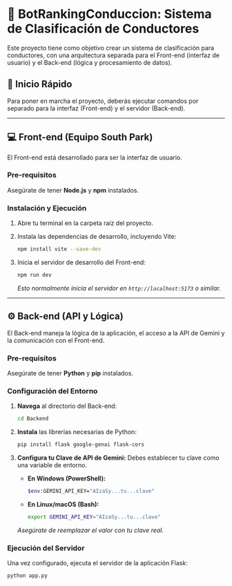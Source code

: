 # 🤖 BotRankingConduccion: Sistema de Clasificación de Conductores

Este proyecto tiene como objetivo crear un sistema de clasificación para conductores, con una arquitectura separada para el Front-end (interfaz de usuario) y el Back-end (lógica y procesamiento de datos).

## 🚀 Inicio Rápido

Para poner en marcha el proyecto, deberás ejecutar comandos por separado para la interfaz (Front-end) y el servidor (Back-end).

---

## 💻 Front-end (Equipo South Park)

El Front-end está desarrollado para ser la interfaz de usuario.

### Pre-requisitos
Asegúrate de tener **Node.js** y **npm** instalados.

### Instalación y Ejecución

1.  Abre tu terminal en la carpeta raíz del proyecto.
2.  Instala las dependencias de desarrollo, incluyendo Vite:

    ```bash
    npm install vite --save-dev
    ```

3.  Inicia el servidor de desarrollo del Front-end:

    ```bash
    npm run dev
    ```
    *Esto normalmente inicia el servidor en `http://localhost:5173` o similar.*

---

## ⚙️ Back-end (API y Lógica)

El Back-end maneja la lógica de la aplicación, el acceso a la API de Gemini y la comunicación con el Front-end.

### Pre-requisitos
Asegúrate de tener **Python** y **pip** instalados.

### Configuración del Entorno

1.  **Navega** al directorio del Back-end:

    ```bash
    cd Backend
    ```

2.  **Instala** las librerías necesarias de Python:

    ```bash
    pip install flask google-genai flask-cors
    ```

3.  **Configura tu Clave de API de Gemini:**
    Debes establecer tu clave como una variable de entorno.

    * **En Windows (PowerShell):**
        ```bash
        $env:GEMINI_API_KEY="AIzaSy...tu...clave"
        ```

    * **En Linux/macOS (Bash):**
        ```bash
        export GEMINI_API_KEY="AIzaSy...tu...clave"
        ```
    *Asegúrate de reemplazar el valor con tu clave real.*

### Ejecución del Servidor

Una vez configurado, ejecuta el servidor de la aplicación Flask:

```bash
python app.py